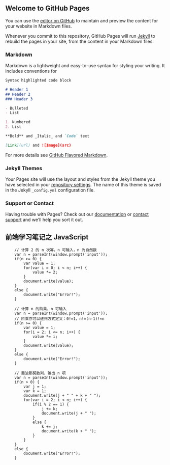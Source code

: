 ## Welcome to GitHub Pages

You can use the [editor on GitHub](https://github.com/Aprilor/Apr.github.io/edit/master/README.md) to maintain and preview the content for your website in Markdown files.

Whenever you commit to this repository, GitHub Pages will run [Jekyll](https://jekyllrb.com/) to rebuild the pages in your site, from the content in your Markdown files.

### Markdown

Markdown is a lightweight and easy-to-use syntax for styling your writing. It includes conventions for

```markdown
Syntax highlighted code block

# Header 1
## Header 2
### Header 3

- Bulleted
- List

1. Numbered
2. List

**Bold** and _Italic_ and `Code` text

[Link](url) and ![Image](src)
```

For more details see [GitHub Flavored Markdown](https://guides.github.com/features/mastering-markdown/).

### Jekyll Themes

Your Pages site will use the layout and styles from the Jekyll theme you have selected in your [repository settings](https://github.com/Aprilor/Apr.github.io/settings). The name of this theme is saved in the Jekyll `_config.yml` configuration file.

### Support or Contact

Having trouble with Pages? Check out our [documentation](https://help.github.com/categories/github-pages-basics/) or [contact support](https://github.com/contact) and we’ll help you sort it out.

## 前端学习笔记之 JavaScript

```
	// 计算 2 的 n 次幂，n 可输入，n 为自然数
	var n = parseInt(window.prompt('input'));
	if(n >= 0) {
		var value = 1;
		for(var i = 0; i < n; i++) {
			value *= 2;
		}
		document.write(value);
	}
	else {
		document.write("Error!");
	}
```
```
	// 计算 n 的阶乘，n 可输入
	var n = parseInt(window.prompt('input'));
	// 阶乘亦可以递归方式定义：0!=1，n!=(n-1)!×n
	if(n >= 0) {
		var value = 1;
		for(i = 2; i <= n; i++) {
			value *= i;
		}
		document.write(value);
	}
	else {
		document.write("Error!");
	}
```
```
	// 斐波那契数列，输出 n 项
	var n = parseInt(window.prompt('input'));
	if(n > 0) {
		var j = 1;
		var k = 1;
		document.write(j + " " + k + " ");
		for(var i = 2; i < n; i++) {
			if(i % 2 == 1) {
				j += k;
				document.write(j + " ");
			}
			else {
				k += j;
				document.write(k + " ");
			}
		}
	}
	else {
		document.write("Error!");
	}
```

